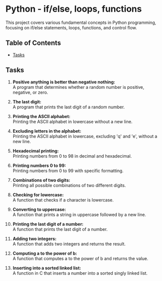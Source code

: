 # Python - if/else, loops, functions

This project covers various fundamental concepts in Python programming, focusing on if/else statements, loops, functions, and control flow.

## Table of Contents

- [Tasks](#tasks)

## Tasks

1. **Positive anything is better than negative nothing:**  
   A program that determines whether a random number is positive, negative, or zero.

2. **The last digit:**  
   A program that prints the last digit of a random number.

3. **Printing the ASCII alphabet:**  
   Printing the ASCII alphabet in lowercase without a new line.

4. **Excluding letters in the alphabet:**  
   Printing the ASCII alphabet in lowercase, excluding 'q' and 'e', without a new line.

5. **Hexadecimal printing:**  
   Printing numbers from 0 to 98 in decimal and hexadecimal.

6. **Printing numbers 0 to 99:**  
   Printing numbers from 0 to 99 with specific formatting.

7. **Combinations of two digits:**  
   Printing all possible combinations of two different digits.

8. **Checking for lowercase:**  
   A function that checks if a character is lowercase.

9. **Converting to uppercase:**  
   A function that prints a string in uppercase followed by a new line.

10. **Printing the last digit of a number:**  
    A function that prints the last digit of a number.

11. **Adding two integers:**  
    A function that adds two integers and returns the result.

12. **Computing a to the power of b:**  
    A function that computes a to the power of b and returns the value.

13. **Inserting into a sorted linked list:**  
    A function in C that inserts a number into a sorted singly linked list.
